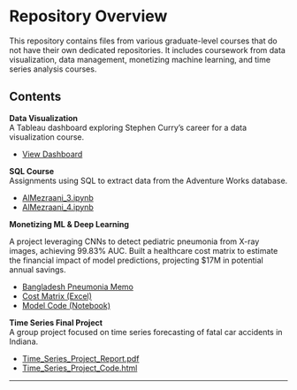 # Repository Overview

This repository contains files from various graduate-level courses that do not have their own dedicated repositories. It includes coursework from data visualization, data management, monetizing machine learning, and time series analysis courses.

## Contents

**Data Visualization**  
A Tableau dashboard exploring Stephen Curry’s career for a data visualization course.

- [View Dashboard](https://public.tableau.com/views/CurryDashboard_AlMezraani_Aziz/Steph)
  
**SQL Course**  
Assignments using SQL to extract data from the Adventure Works database.

- [AlMezraani_3.ipynb](./SQL_Course/AlMezraani_3.ipynb)
- [AlMezraani_4.ipynb](./SQL_Course/AlMezraani_4.ipynb)


**Monetizing ML & Deep Learning**

A project leveraging CNNs to detect pediatric pneumonia from X-ray images, achieving 99.83% AUC. Built a healthcare cost matrix to estimate the financial impact of model predictions, projecting $17M in potential annual savings.  

- [Bangladesh Pneumonia Memo](Monetizing_ML_Memo/Bangladesh%20Pneumonia%20Memo.pdf)  
- [Cost Matrix (Excel)](Monetizing_ML_Memo/Individual_Assignment_Memo_Cost_Matrix.xlsx)  
- [Model Code (Notebook)](Monetizing_ML_Memo/Individual_Memo_Assignment.ipynb)

**Time Series Final Project**  
A group project focused on time series forecasting of fatal car accidents in Indiana.

- [Time_Series_Project_Report.pdf](./Time_Series_Final_Project/Time_Series_Project_Report.pdf)
- [Time_Series_Project_Code.html](./Time_Series_Final_Project/Time_Series_Project_Code.html)



---
